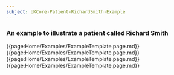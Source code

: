 ```yaml
---
subject: UKCore-Patient-RichardSmith-Example
---
```

### An example to illustrate a patient called Richard Smith

{{page:Home/Examples/ExampleTemplate.page.md}}
{{page:Home/Examples/ExampleTemplate.page.md}}
{{page:Home/Examples/ExampleTemplate.page.md}}
{{page:Home/Examples/ExampleTemplate.page.md}}